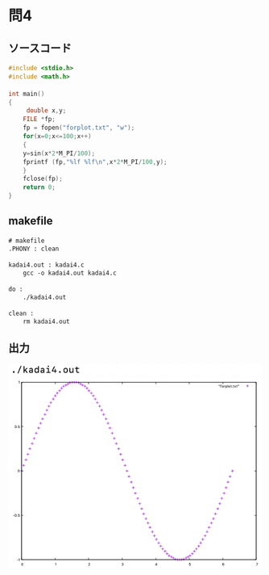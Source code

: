 # 問4

## ソースコード
```C
#include <stdio.h>
#include <math.h>

int main()
{
     double x,y;
    FILE *fp;
    fp = fopen("forplot.txt", "w");
    for(x=0;x<=100;x++)
    {
    y=sin(x*2*M_PI/100);
    fprintf (fp,"%lf %lf\n",x*2*M_PI/100,y);
    }
    fclose(fp);
    return 0;
}
```

## makefile
```
# makefile
.PHONY : clean

kadai4.out : kadai4.c
    gcc -o kadai4.out kadai4.c
    
do :
    ./kadai4.out
    
clean :
    rm kadai4.out
```
## 出力
![](/images/4.png)
![](/images/plot.png)

